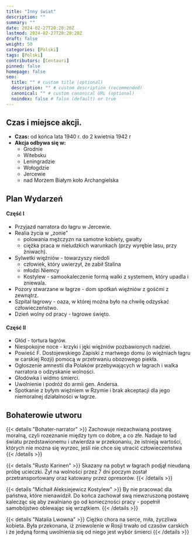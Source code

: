 ```yaml
---
title: "Inny świat"
description: ""
summary: ""
date: 2024-02-27T20:20:20Z
lastmod: 2024-02-27T20:20:20Z
draft: false
weight: 50
categories: [Polski]
tags: [Polski]
contributors: [Centauri]
pinned: false
homepage: false
seo:
  title: "" # custom title (optional)
  description: "" # custom description (recommended)
  canonical: "" # custom canonical URL (optional)
  noindex: false # false (default) or true
---
```


## Czas i miejsce akcji.

- **Czas:** od końca lata 1940 r. do 2 kwietnia 1942 r
- **Akcja odbywa się w:**
  - Grodnie
  - Witebsku
  - Leningradzie
  - Wołogdzie
  - Jercewie
  - nad Morzem Białym koło Archangielska

## Plan Wydarzeń
#### Część I
- Przyjazd narratora do łagru w Jercewie.
- Realia życia w „zonie”
  - polowania mężczyzn na samotne kobiety, gwałty
  - ciężka praca w nieludzkich warunkach (przy wyrębie lasu, przy żniwach).
- Sylwetki więźniów - towarzyszy niedoli
    - człowiek, który uwierzył, że zabił Stalina
    - młodzi Niemcy
    - Kostylew - samookaleczenie formą walki z systemem, który upadla i zniewala.
- Pozory stwarzane w łagrze - dom spotkań więźniów z gośćmi z zewnątrz.
- Szpital łagrowy - oaza, w której można było na chwilę odzyskać człowieczeństwo.
- Dzień wolny od pracy - łagrowe święto.

#### Część II
- Głód - tortura łagrów.
- Niespokojne noce - krzyki i jęki więźniów pozbawionych nadziei.
- Powieść F. Dostojewskiego Zapiski z martwego domu (o więźniach łagru w carskiej Rozji) pomocą w przetrwaniu obozowego piekła.
- Ogłoszenie amnestii dla Polaków przebywających w łagrach i walka narratora o odzyskanie wolności.
- Głodówka i widmo śmierci.
- Uwolnienie i podróż do armii gen. Andersa.
- Spotkanie z byłym więźniem w Rzymie i brak akceptacji dla jego niemoralnej działalności w łagrze.

## Bohaterowie utworu

{{< details "Bohater-narrator" >}}
Zachowuje niezachwianą postawę moralną, czyli rozeznanie między tym co dobre, a co złe. Nadaje to ład światu przedstawionemu i utwierdza w przekonaniu, że istnieją wartości, których nie można się wyrzec, jeśli nie chce się utracić człowieczeństwa
{{< /details >}}

{{< details "Rusto Karinen" >}}
Skazany na pobyt w łagrach podjął nieudaną próbę ucieczki. Żył na wolności przez 7 dni poczym został przetransportowany oraz katowany przez opresorów.
{{< /details >}}

{{< details "Michaił Aleksiejewicz Kostylew" >}}
By nie pracować dla państwa, które nienawidził. Do końca zachował swą niewzruszoną postawę kalecząc się aby zwalniano go od konieczności pracy - popełnił samobójstwo oblewając się wrzątkiem.
{{< /details >}}

{{< details "Natalia Lwowna" >}}
Ciężko chora na serce, miła, życzliwa kobieta. Była przekonana, iż zniewolenie w Rosji trwało od czasów carskich i że jedyną formą uwolnienia się od niego jest wybór śmierci
{{< /details >}}




